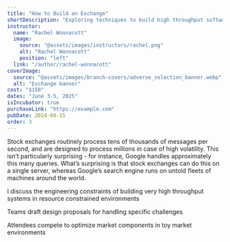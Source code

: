 ```yaml
---
title: "How to Build an Exchange"
shortDescription: "Exploring techniques to build high throughput software systems"
instructor:
  name: "Rachel Wonnacott"
  image:
    source: "@assets/images/instructors/rachel.png"
    alt: "Rachel Wonnacott"
    position: "left"
  link: "/author/rachel-wonnacott"
coverImage:
  source: "@assets/images/branch-covers/adverse_selection_banner.webp"
  alt: "Exchange banner"
cost: "$150"
dates: "June 3-5, 2025"
isIncubator: true
purchaseLink: "https://example.com"
pubDate: 2024-04-15
order: 3
---
```


Stock exchanges routinely process tens of thousands of messages per second, and are designed to process millions in case of high volatility. This isn’t particularly surprising - for instance, Google handles approximately this many queries. What’s surprising is that stock exchanges can do this on a single server, whereas Google’s search engine runs on untold fleets of machines around the world.

I discuss the engineering constraints of building very high throughput systems in resource constrained environments

Teams draft design proposals for handling specific challenges

Attendees compete to optimize market components in toy market environments
